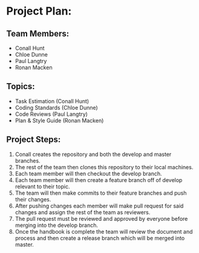 # Project Plan:

## Team Members:
- Conall Hunt 
- Chloe Dunne 
- Paul Langtry 
- Ronan Macken 

## Topics:
- Task Estimation (Conall Hunt)
- Coding Standards (Chloe Dunne)
- Code Reviews (Paul Langtry)
- Plan & Style Guide (Ronan Macken)

## Project Steps:
1. Conall creates the repository and both the develop and master branches.
2. The rest of the team then clones this repository to their local machines.
3. Each team member will then checkout the develop branch.
4. Each team member will then create a feature branch off of develop relevant to their topic.
5. The team will then make commits to their feature branches and push their changes.
6. After pushing changes each member will make pull request for said changes and assign the rest of the team as reviewers.
7. The pull request must be reviewed and approved by everyone before merging into the develop branch.
8. Once the handbook is complete the team will review the document and process
 and then create a release branch which will be merged into master.


